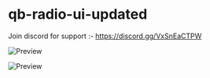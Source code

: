# qb-radio-ui-updated
Join discord for support :- https://discord.gg/VxSnEaCTPW

![Preview](https://media.discordapp.net/attachments/977925336882876437/1060206372630831134/image.png)

![Preview](https://media.discordapp.net/attachments/977925336882876437/1060206561118670848/image.png)
